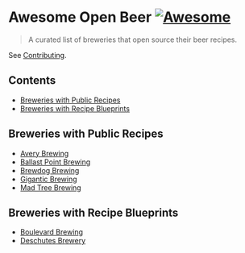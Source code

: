 # Awesome Open Beer [![Awesome](https://cdn.rawgit.com/sindresorhus/awesome/d7305f38d29fed78fa85652e3a63e154dd8e8829/media/badge.svg)](https://github.com/sindresorhus/awesome)

> A curated list of breweries that open source their beer recipes.

See [Contributing](.github/CONTRIBUTING.md).

## Contents

- [Breweries with Public Recipes](#breweries-with-public-recipes)
- [Breweries with Recipe Blueprints](#breweries-with-recipe-blueprints)

## Breweries with Public Recipes

- [Avery Brewing](https://www.averybrewing.com/beers)
- [Ballast Point Brewing](https://www.ballastpoint.com/beer-recipes)
- [Brewdog Brewing](https://www.brewdog.com/usa/lowdown/diydog)
- [Gigantic Brewing](https://www.giganticbrewing.com/pages/gigantic-beer-recipes)
- [Mad Tree Brewing](https://www.madtreebrewing.com/beer-categories)

## Breweries with Recipe Blueprints

- [Boulevard Brewing](https://www.boulevard.com/beer/our-beers)
- [Deschutes Brewery](https://www.deschutesbrewery.com/beer/)

